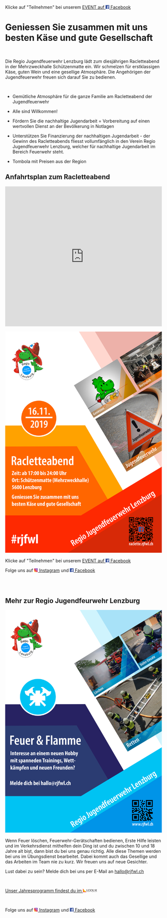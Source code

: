 Klicke auf "Teilnehmen" bei unserem [EVENT auf ![Facebook Logo](facebook_icon.png) Facebook](https://www.facebook.com/events/337517887088637/)

# Geniessen Sie zusammen mit uns besten Käse und gute Gesellschaft

<br>

Die Regio Jugendfeuerwehr Lenzburg lädt zum diesjährigen Racletteabend in der Mehrzweckhalle Schützenmatte ein. 
Wir schmelzen für erstklassigen Käse, guten Wein und eine gesellige Atmosphäre. 
Die Angehörigen der Jugendfeuerwehr freuen sich darauf Sie zu bedienen.

<br>

- Gemütliche Atmosphäre für die ganze Familie am Racletteabend der Jugendfeuerwehr

- Alle sind Willkommen!

- Fördern Sie die nachhaltige Jugendarbeit = Vorbereitung auf einen wertvollen Dienst an der Bevölkerung in Notlagen

- Unterstützen Sie Finanzierung der nachhaltigen Jugendarbeit - der Gewinn des Racletteabends fliesst vollumfänglich in den Verein Regio Jugendfeuerwehr Lenzburg, welcher für nachhaltige Jugendarbeit im Bereich Feuerwehr steht.

- Tombola mit Preisen aus der Region




## Anfahrtsplan zum Racletteabend

<iframe src="https://www.google.com/maps/embed?pb=!1m14!1m8!1m3!1d337.6296118851088!2d8.1839896!3d47.391713!3m2!1i1024!2i768!4f13.1!3m3!1m2!1s0x479016754a25cd7f%3A0xc449652c79663849!2sMehrzweckhalle%20Lenzburg!5e0!3m2!1sde!2sch!4v1568374707819!5m2!1sde!2sch" width="100%" height="450" frameborder="0" style="border:0;" allowfullscreen=""></iframe>

<br>

![Flyer Racletteabend](2019_Flyer_Racletteabend_5.jpg)

Klicke auf "Teilnehmen" bei unserem [EVENT auf ![Facebook Logo](facebook_icon.png) Facebook](https://www.facebook.com/events/337517887088637/)

Folge uns auf [![Instagram Logo](insta_icon.png) Instagram](https://www.instagram.com/regiojugendfeuerwehrlenzburg/) und [![Facebook Logo](facebook_icon.png) Facebook](https://www.facebook.com/RJFWL/)

<br>
<br>

## Mehr zur Regio Jugendfeurwehr Lenzburg

![Allgemeiner Flyer](Vorlage_AllgemeinerFlyer_2.jpg)

Wenn Feuer löschen, Feuerwehr-Gerätschaften bedienen, Erste Hilfe leisten und im Verkehrsdienst mithelfen dein Ding ist und du zwischen 10 und 18 Jahre alt bist, dann bist du bei uns genau richtig. Alle diese Themen werden bei uns im Übungsdienst bearbeitet. Dabei kommt auch das Gesellige und das Arbeiten im Team nie zu kurz. Wir freuen uns auf neue Gesichter.

Lust dabei zu sein? Melde dich bei uns per E-Mail an <hallo@rjfwl.ch>

<br>

[Unser Jahresprogramm findest du im ![LODUR Logo](lodur_icon.png)](https://www.rjfwl.ch)

<br>

Folge uns auf [![Instagram Logo](insta_icon.png) Instagram](https://www.instagram.com/regiojugendfeuerwehrlenzburg/) und [![Facebook Logo](facebook_icon.png) Facebook](https://www.facebook.com/RJFWL/)
